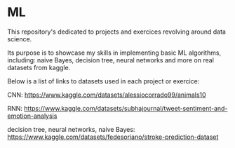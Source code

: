 # ML
This repository's dedicated to projects and exercices revolving around data science. 

Its purpose is to showcase my skills in implementing basic ML algorithms, including: naive Bayes, decision tree, neural networks and more on real datasets from kaggle. 

Below is a list of links to datasets used in each project or exercice: 

CNN: https://www.kaggle.com/datasets/alessiocorrado99/animals10

RNN: https://www.kaggle.com/datasets/subhajournal/tweet-sentiment-and-emotion-analysis

decision tree, neural networks, naive Bayes: https://www.kaggle.com/datasets/fedesoriano/stroke-prediction-dataset




